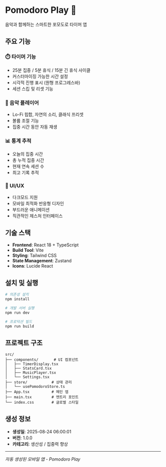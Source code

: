 # Pomodoro Play 🎵

음악과 함께하는 스마트한 포모도로 타이머 앱

## 주요 기능

### ⏱️ 타이머 기능
- 25분 집중 / 5분 휴식 / 15분 긴 휴식 사이클
- 커스터마이징 가능한 시간 설정
- 시각적 진행 표시 (원형 프로그레스바)
- 세션 스킵 및 리셋 기능

### 🎵 음악 플레이어
- Lo-Fi 힙합, 자연의 소리, 클래식 프리셋
- 볼륨 조절 기능
- 집중 시간 동안 자동 재생

### 📊 통계 추적
- 오늘의 집중 시간
- 총 누적 집중 시간
- 현재 연속 세션 수
- 최고 기록 추적

### 🎨 UI/UX
- 다크모드 지원
- 모바일 최적화 반응형 디자인
- 부드러운 애니메이션
- 직관적인 제스처 인터페이스

## 기술 스택

- **Frontend**: React 18 + TypeScript
- **Build Tool**: Vite
- **Styling**: Tailwind CSS
- **State Management**: Zustand
- **Icons**: Lucide React

## 설치 및 실행

```bash
# 의존성 설치
npm install

# 개발 서버 실행
npm run dev

# 프로덕션 빌드
npm run build
```

## 프로젝트 구조

```
src/
├── components/       # UI 컴포넌트
│   ├── TimerDisplay.tsx
│   ├── StatsCard.tsx
│   ├── MusicPlayer.tsx
│   └── Settings.tsx
├── store/           # 상태 관리
│   └── usePomodoroStore.ts
├── App.tsx          # 메인 앱
├── main.tsx         # 엔트리 포인트
└── index.css        # 글로벌 스타일
```

## 생성 정보

- **생성일**: 2025-08-24 06:00:01
- **버전**: 1.0.0
- **카테고리**: 생산성 / 집중력 향상

---

*자동 생성된 모바일 앱 - Pomodoro Play*